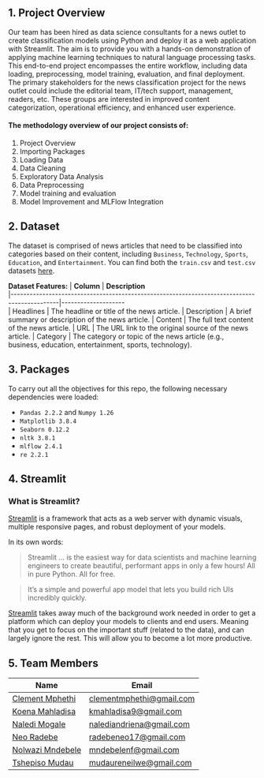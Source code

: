 ## 1. Project Overview <a class="anchor" id="project-description"></a>

Our team has been hired as data science consultants for a news outlet to create classification models using Python and deploy it as a web application with Streamlit. 
The aim is to provide you with a hands-on demonstration of applying machine learning techniques to natural language processing tasks.  This end-to-end project encompasses the entire workflow, including data loading, preprocessing, model training, evaluation, and final deployment. The primary stakeholders for the news classification project for the news outlet could include the editorial team, IT/tech support, management, readers, etc. These groups are interested in improved content categorization, operational efficiency, and enhanced user experience.

#### The methodology overview of our project consists of:
1. Project Overview
2. Importing Packages
3. Loading Data
4. Data Cleaning
5. Exploratory Data Analysis
6. Data Preprocessing 
7. Model training and evaluation
8. Model Improvement and MLFlow Integration 


## 2. Dataset <a class="anchor" id="dataset"></a>
The dataset is comprised of news articles that need to be classified into categories based on their content, including `Business`, `Technology`, `Sports`, `Education`, and `Entertainment`. You can find both the `train.csv` and `test.csv` datasets [here](https://github.com/ereshia/2401FTDS_Classification_Project/tree/main/Data/processed).

**Dataset Features:**
| **Column**                                                                                  | **Description**              
|---------------------------------------------------------------------------------------------|--------------------   
| Headlines   | 	The headline or title of the news article.
| Description | A brief summary or description of the news article.
| Content | The full text content of the news article.
| URL | The URL link to the original source of the news article.
| Category | The category or topic of the news article (e.g., business, education, entertainment, sports, technology).


## 3. Packages <a class="anchor" id="packages"></a>

To carry out all the objectives for this repo, the following necessary dependencies were loaded:
+ `Pandas 2.2.2` and `Numpy 1.26`
+ `Matplotlib 3.8.4`
+ `Seaborn 0.12.2`
+ `nltk 3.8.1`
+ `mlflow 2.4.1`
+ `re 2.2.1`


## 4. Streamlit<a class="anchor" id="streamlit"></a>

### What is Streamlit?

[Streamlit](https://www.streamlit.io/)  is a framework that acts as a web server with dynamic visuals, multiple responsive pages, and robust deployment of your models.

In its own words:
> Streamlit ... is the easiest way for data scientists and machine learning engineers to create beautiful, performant apps in only a few hours!  All in pure Python. All for free.

> It’s a simple and powerful app model that lets you build rich UIs incredibly quickly.

[Streamlit](https://www.streamlit.io/)  takes away much of the background work needed in order to get a platform which can deploy your models to clients and end users. Meaning that you get to focus on the important stuff (related to the data), and can largely ignore the rest. This will allow you to become a lot more productive.


## 5. Team Members<a class="anchor" id="team-members"></a>

| Name                                                                                        |  Email              
|---------------------------------------------------------------------------------------------|--------------------             
| [Clement Mphethi](https://github.com/HoOdpHarMxcisT)                                        | clementmphethi@gmail.com
| [Koena Mahladisa](https://github.com/koenaMahladisa)                                        | kmahladisa9@gmail.com
| [Naledi Mogale](https://github.com/Andriena)                                                | nalediandriena@gmail.com
| [Neo Radebe](https://github.com/umkhulubhungane)                                            | radebeneo17@gmail.com
| [Nolwazi Mndebele](https://github.com/NolwaziMND)                                           | mndebelenf@gmail.com
| [Tshepiso Mudau](https://github.com/tshepisoMudau)                                          | mudaureneilwe@gmail.com
